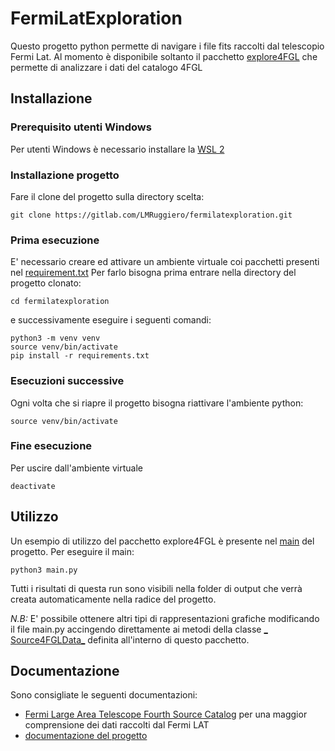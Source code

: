 # FermiLatExploration

Questo progetto python permette di navigare i file fits raccolti dal telescopio Fermi Lat. Al momento è disponibile
soltanto il pacchetto [explore4FGL](https://gitlab.com/LMRuggiero/fermilatexploration/-/tree/main/explore4FGL) che
permette di analizzare i dati del catalogo 4FGL

## Installazione

### Prerequisito utenti Windows

Per utenti Windows è necessario installare la [WSL 2](https://docs.microsoft.com/it-it/windows/wsl/install)

### Installazione progetto

Fare il clone del progetto sulla directory scelta:

```
git clone https://gitlab.com/LMRuggiero/fermilatexploration.git
```

### Prima esecuzione

E' necessario creare ed attivare un ambiente virtuale coi pacchetti presenti
nel [requirement.txt](https://gitlab.com/LMRuggiero/fermilatexploration/-/blob/main/requirements.txt)
Per farlo bisogna prima entrare nella directory del progetto clonato:

```
cd fermilatexploration 
```

e successivamente eseguire i seguenti comandi:

```
python3 -m venv venv 
source venv/bin/activate
pip install -r requirements.txt
```

### Esecuzioni successive

Ogni volta che si riapre il progetto bisogna riattivare l'ambiente python:

```
source venv/bin/activate
```

### Fine esecuzione

Per uscire dall'ambiente virtuale

```
deactivate
```

## Utilizzo

Un esempio di utilizzo del pacchetto explore4FGL è presente
nel [main](https://gitlab.com/LMRuggiero/fermilatexploration/-/blob/main/main.py) del progetto. Per eseguire il main:

```
python3 main.py
```

Tutti i risultati di questa run sono visibili nella folder di output che verrà creata automaticamente nella radice del
progetto.

*N.B:* E' possibile ottenere altri tipi di rappresentazioni grafiche modificando il file main.py accingendo direttamente
ai metodi della classe [_
Source4FGLData_](https://gitlab.com/LMRuggiero/fermilatexploration/-/blob/main/explore4FGL/explore4FGL.py) definita
all'interno di questo pacchetto.

## Documentazione

Sono consigliate le seguenti documentazioni:

* [Fermi Large Area Telescope Fourth Source Catalog](https://gitlab.com/LMRuggiero/fermilatexploration/-/blob/main/documents/1902.10045.pdf)
  per una maggior comprensione dei dati raccolti dal Fermi LAT
* [documentazione del progetto](https://fermilatexploration.readthedocs.io/en/latest/index.html)